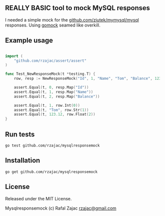 ## REALLY BASIC tool to mock MySQL responses

I needed a simple mock for the [github.com/ziutek/mymysql/mysql](github.com/ziutek/mymysql/mysql) responses. Using [gomock](http://godoc.org/code.google.com/p/gomock/gomock) seamed like overkill.

## Example usage

```go

import (
	"github.com/rzajac/assert/assert"
)

func Test_NewResponseMock(t *testing.T) {
	row, resp := NewResponseMock("Id", 1, "Name", "Tom", "Balance", 123.12)

	assert.Equal(t, 0, resp.Map("Id"))
	assert.Equal(t, 1, resp.Map("Name"))
	assert.Equal(t, 2, resp.Map("Balance"))

	assert.Equal(t, 1, row.Int(0))
	assert.Equal(t, "Tom", row.Str(1))
	assert.Equal(t, 123.12, row.Float(2))
}
```

## Run tests

    go test github.com/rzajac/mysqlresponsemock

## Installation

    go get github.com/rzajac/mysqlresponsemock

## License

Released under the MIT License.

Mysqlresponsemock (c) Rafal Zajac <rzajac@gmail.com>